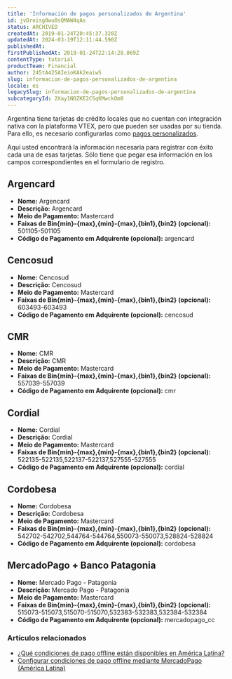 ```yaml
---
title: 'Información de pagos personalizados de Argentina'
id: jvDroisg0wu0sQMAW4qAs
status: ARCHIVED
createdAt: 2019-01-24T20:45:37.320Z
updatedAt: 2024-03-19T12:11:44.590Z
publishedAt: 
firstPublishedAt: 2019-01-24T22:14:28.069Z
contentType: tutorial
productTeam: Financial
author: 245tA425AIeioKAk2eaiwS
slug: informacion-de-pagos-personalizados-de-argentina
locale: es
legacySlug: informacion-de-pagos-personalizados-de-argentina
subcategoryId: 2Xay1NOZKE2CSqKMwckOm8
---
```


Argentina tiene tarjetas de crédito locales que no cuentan con integración nativa con la plataforma VTEX, pero que pueden ser usadas por su tienda. Para ello, es necesario configurarlas como [pagos personalizados](/es/tutorial/configurar-condiciones-de-pago-offline-mediante-mercadopago).

Aquí usted encontrará la información necesaria para registrar con éxito cada una de esas tarjetas. Sólo tiene que pegar esa información en los campos correspondientes en el formulario de registro.

## Argencard
- __Nome:__ Argencard
- __Descrição:__ Argencard
- __Meio de Pagamento:__ Mastercard
- __Faixas de Bin{min}-{max},{min}-{max},{bin1},{bin2} (opcional):__ 501105-501105
- __Código de Pagamento em Adquirente (opcional):__ argencard 

## Cencosud
- __Nome:__ Cencosud
- __Descrição:__ Cencosud
- __Meio de Pagamento:__ Mastercard
- __Faixas de Bin{min}-{max},{min}-{max},{bin1},{bin2} (opcional):__ 603493-603493
- __Código de Pagamento em Adquirente (opcional):__ cencosud

## CMR
- __Nome:__ CMR
- __Descrição:__ CMR
- __Meio de Pagamento:__ Mastercard
- __Faixas de Bin{min}-{max},{min}-{max},{bin1},{bin2} (opcional):__ 557039-557039
- __Código de Pagamento em Adquirente (opcional):__ cmr

## Cordial
- __Nome:__ Cordial
- __Descrição:__ Cordial
- __Meio de Pagamento:__ Mastercard
- __Faixas de Bin{min}-{max},{min}-{max},{bin1},{bin2} (opcional):__ 522135-522135,522137-522137,527555-527555
- __Código de Pagamento em Adquirente (opcional):__ cordial

## Cordobesa
- __Nome:__ Cordobesa
- __Descrição:__ Cordobesa
- __Meio de Pagamento:__ Mastercard
- __Faixas de Bin{min}-{max},{min}-{max},{bin1},{bin2} (opcional):__ 542702-542702,544764-544764,550073-550073,528824-528824
- __Código de Pagamento em Adquirente (opcional):__ cordobesa

## MercadoPago + Banco Patagonia
- __Nome:__ Mercado Pago - Patagonia
- __Descrição:__ Mercado Pago - Patagonia
- __Meio de Pagamento:__ Mastercard
- __Faixas de Bin{min}-{max},{min}-{max},{bin1},{bin2} (opcional):__ 515073-515073,515070-515070,532383-532383,532384-532384
- __Código de Pagamento em Adquirente (opcional):__ mercadopago_cc


### Artículos relacionados
- [¿Qué condiciones de pago offline están disponibles en América Latina?](/es/faq/que-condiciones-de-pago-offline-estan-disponibles-en-america-latina)
- [Configurar condiciones de pago offline mediante MercadoPago (América Latina)](/es/tutorial/configurar-condiciones-de-pago-offline-mediante-mercadopago)
